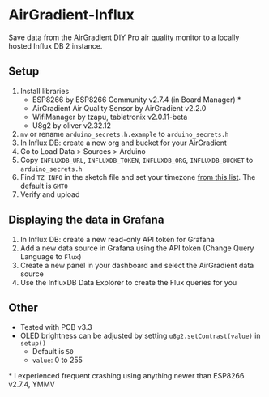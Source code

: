 # AirGradient-Influx
Save data from the AirGradient DIY Pro air quality monitor to a locally hosted Influx DB 2 instance.

## Setup
1. Install libraries
    * ESP8266 by ESP8266 Community v2.7.4 (in Board Manager) *
    * AirGradient Air Quality Sensor by AirGradient v2.2.0
    * WifiManager by tzapu, tablatronix v2.0.11-beta
    * U8g2 by oliver v2.32.12
1. `mv` or rename `arduino_secrets.h.example` to `arduino_secrets.h`
1. In Influx DB: create a new org and bucket for your AirGradient
1. Go to Load Data > Sources > Arduino
1. Copy `INFLUXDB_URL`, `INFLUXDB_TOKEN`, `INFLUXDB_ORG`, `INFLUXDB_BUCKET` to `arduino_secrets.h`
1. Find `TZ_INFO` in the sketch file and set your timezone [from this list](https://github.com/openwrt/luci/blob/master/modules/luci-lua-runtime/luasrc/sys/zoneinfo/tzdata.lua). The default is `GMT0`
1. Verify and upload

## Displaying the data in Grafana
1. In Influx DB: create a new read-only API token for Grafana
2. Add a new data source in Grafana using the API token (Change Query Language to `Flux`)
3. Create a new panel in your dashboard and select the AirGradient data source
4. Use the InfluxDB Data Explorer to create the Flux queries for you

## Other
* Tested with PCB v3.3
* OLED brightness can be adjusted by setting `u8g2.setContrast(value)` in `setup()`
  * Default is `50`
  * `value`: 0 to 255

\* I experienced frequent crashing using anything newer than ESP8266 v2.7.4, YMMV
